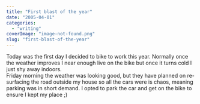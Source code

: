 ```yaml
---
title: "First blast of the year"
date: "2005-04-01"
categories: 
  - "writing"
coverImage: "image-not-found.png"
slug: "first-blast-of-the-year"
---
```


Today was the first day I decided to bike to work this year. Normally once the weather improves I near enough live on the bike but once it turns cold I just shy away indoors.  
Friday morning the weather was looking good, but they have planned on re-surfacing the road outside my house so all the cars were is chaos, meaning parking was in short demand. I opted to park the car and get on the bike to ensure I kept my place ;)

